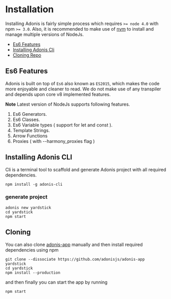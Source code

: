 # Installation

Installing Adonis is fairly simple process which requires `>= node 4.0` with npm `>= 3.0`. Also, it is recommended to make use of [nvm](https://github.com/creationix/nvm) to install and manage multiple versions of NodeJs.

- [Es6 Features](#es6-features)
- [Installing Adonis Cli](#installing-adonis-cli)
- [Cloning Repo](#cloning-repo)

## Es6 Features

Adonis is built on top of `Es6` also known as `ES2015`, which makes the code more enjoyable and cleaner to read. We do not make use of any transpiler and depends upon core v8 implemented features.

<div class="note">
  <p>
    <strong>Note</strong>
    Latest version of NodeJs supports following features.
  </p>
</div>

1. Es6 Generators.
2. Es6 Classes.
3. Es6 Variable types ( support for let and const ).
4. Template Strings.
5. Arrow Functions
6. Proxies ( with --harmony_proxies flag )

## Installing Adonis CLI

Cli is a terminal tool to scaffold and generate Adonis project with all required dependencies.

```bash,line-numbers
npm install -g adonis-cli
```

### generate project

```bash,line-numbers
adonis new yardstick
cd yardstick
npm start
```

## Cloning

You can also clone [adonis-app](https://github.com/adonisjs/adonis-app.git) manually and then install required dependencies using npm

```bash,line-numbers
git clone --dissociate https://github.com/adonisjs/adonis-app yardstick
cd yardstick
npm install --production
```

and then finally you can start the app by running

```bash,line-numbers
npm start
```
